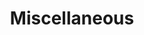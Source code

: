 ---
layout: page
title: Miscellaneous
description: Random pictures.
img: assets/img/6.jpg
importance: 3
category: Photograph
---